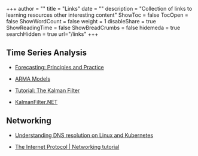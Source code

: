+++
author = ""
title = "Links"
date = ""
description = "Collection of links to learning resources other interesting content"
ShowToc = false
TocOpen = false
ShowWordCount = false
weight = 1
disableShare = true
ShowReadingTime = false
ShowBreadCrumbs = false
hidemeda = true
searchHidden = true
url="/links"
+++

## Time Series Analysis

- [Forecasting: Principles and Practice](https://otexts.com/fpp3/)

- [ARMA Models](https://acme.byu.edu/00000179-afb2-d74f-a3ff-bfbb15780000/arma19-pdf)

- [Tutorial: The Kalman Filter](https://web.mit.edu/kirtley/kirtley/binlustuff/literature/control/Kalman%20filter.pdf)

- [KalmanFilter.NET](https://www.kalmanfilter.net/default.aspx)

## Networking

- [Understanding DNS resolution on Linux and Kubernetes](https://jpetazzo.github.io/2024/05/12/understanding-kubernetes-dns-hostnetwork-dnspolicy-dnsconfigforming/)

- [The Internet Protocol | Networking tutorial](https://www.youtube.com/watch?v=rPoalUa4m8E)
